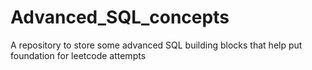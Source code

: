 # Advanced_SQL_concepts
A repository to store some advanced SQL building blocks that help put foundation for leetcode attempts
